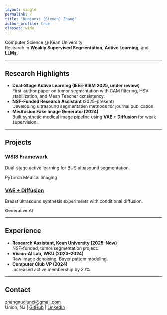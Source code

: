 ```yaml
---
layout: single
permalink: /
title: "Nuojunxi (Steven) Zhang"
author_profile: true
classes: wide
---
```



Computer Science @ Kean University  
Research in **Weakly Supervised Segmentation**, **Active Learning**, and **LLMs**.  

---

## Research Highlights
- **Dual-Stage Active Learning (IEEE-BIBM 2025, under review)**  
  First-author paper on tumor segmentation with CAM filtering, HSV stabilization, and Mean Teacher consistency.  
- **NSF-Funded Research Assistant** (2025–present)  
  Developing ultrasound segmentation methods for journal publication.  
- **Medfusion Fake Image Generator (2024)**  
  Built synthetic medical image pipeline using **VAE + Diffusion** for weak supervision.  

---

##  Projects
<div class="grid__wrapper">
  <div class="card">
    <h3><a href="/projects/#wsis">WSIS Framework</a></h3>
    <p>Dual-stage active learning for BUS ultrasound segmentation.</p>
    <span class="badge">PyTorch</span> <span class="badge">Medical Imaging</span>
  </div>
  <div class="card">
    <h3><a href="/projects/#diffusion">VAE + Diffusion</a></h3>
    <p>Breast ultrasound synthesis experiments with conditional diffusion.</p>
    <span class="badge">Generative AI</span>
  </div>
</div>

---

## Experience
- **Research Assistant, Kean University (2025–Now)**  
  NSF-funded, tumor segmentation project.  
- **Vision-AI Lab, WKU (2023–2024)**  
  Raw image denoising, Bayer pattern modeling.  
- **Computer Club VP (2024)**  
  Increased active membership by 30%.  

---

## Contact
[zhangnuojunxi@gmail.com](mailto:zhangnuojunxi@gmail.com)  
Union, NJ | [GitHub](https://github.com/Steven-ZN) | [LinkedIn](https://linkedin.com/in/your-link)  
